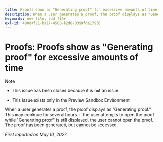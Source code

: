 ```yaml
---
title: Proofs show as "Generating proof" for excessive amounts of time
description: When a user generates a proof, the proof displays as "Generating proof." This may continue for several hours. If the user attempts to open the proof while "Generating proof" is still displayed, the user cannot open the proof. The proof has been generated, but cannot be accessed.
keywords: new file, add file
exl-id: 480d4f21-ba17-4580-b2d8-0390fde17956
---
```

# Proofs: Proofs show as "Generating proof" for excessive amounts of time

>[!NOTE]
>
>* This issue has been closed because it is not an issue.
>
>* This issue exists only in the Preview Sandbox Environment.

When a user generates a proof, the proof displays as "Generating proof." This may continue for several hours. If the user attempts to open the proof while "Generating proof" is still displayed, the user cannot open the proof. The proof has been generated, but cannot be accessed.

*First reported on May 10, 2022.*
